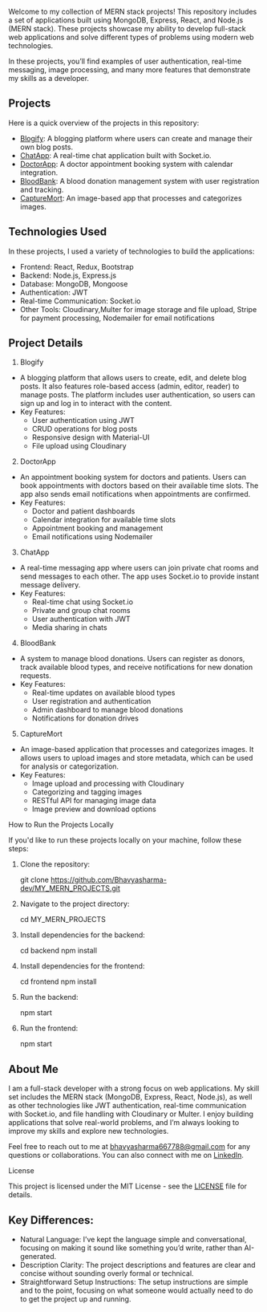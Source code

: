 Welcome to my collection of MERN stack projects! This repository includes a set of applications built using MongoDB, Express, React, and Node.js (MERN stack). These projects showcase my ability to develop full-stack web applications and solve different types of problems using modern web technologies. 

In these projects, you’ll find examples of user authentication, real-time messaging, image processing, and many more features that demonstrate my skills as a developer.

## Projects

Here is a quick overview of the projects in this repository:

- [Blogify](./projects/blogify): A blogging platform where users can create and manage their own blog posts.
- [ChatApp](./projects/chatapp): A real-time chat application built with Socket.io.
- [DoctorApp](./projects/doctor_app): A doctor appointment booking system with calendar integration.
- [BloodBank](./projects/blood_bank): A blood donation management system with user registration and tracking.
- [CaptureMort](./projects/capture_mort): An image-based app that processes and categorizes images.

## Technologies Used

In these projects, I used a variety of technologies to build the applications:

- Frontend: React, Redux, Bootstrap
- Backend: Node.js, Express.js
- Database: MongoDB, Mongoose
- Authentication: JWT
- Real-time Communication: Socket.io
- Other Tools: Cloudinary,Multer for image storage and file upload, Stripe for payment processing, Nodemailer for email notifications

## Project Details

 1. Blogify
   - A blogging platform that allows users to create, edit, and delete blog posts. It also features role-based access (admin, editor, reader) to manage posts. The platform includes user authentication, so users can sign up and log in to interact with the content.
   - Key Features:
     - User authentication using JWT
     - CRUD operations for blog posts
     - Responsive design with Material-UI
     - File upload using Cloudinary

 2. DoctorApp
   - An appointment booking system for doctors and patients. Users can book appointments with doctors based on their available time slots. The app also sends email notifications when appointments are confirmed.
   - Key Features:
     - Doctor and patient dashboards
     - Calendar integration for available time slots
     - Appointment booking and management
     - Email notifications using Nodemailer
  
  3. ChatApp
   - A real-time messaging app where users can join private chat rooms and send messages to each other. The app uses Socket.io to provide instant message delivery.
   - Key Features:
     - Real-time chat using Socket.io
     - Private and group chat rooms
     - User authentication with JWT
     - Media sharing in chats



 4. BloodBank
   - A system to manage blood donations. Users can register as donors, track available blood types, and receive notifications for new donation requests.
   - Key Features:
     - Real-time updates on available blood types
     - User registration and authentication
     - Admin dashboard to manage blood donations
     - Notifications for donation drives

 5. CaptureMort
   - An image-based application that processes and categorizes images. It allows users to upload images and store metadata, which can be used for analysis or categorization.
   - Key Features:
     - Image upload and processing with Cloudinary
     - Categorizing and tagging images
     - RESTful API for managing image data
     - Image preview and download options

 How to Run the Projects Locally

If you'd like to run these projects locally on your machine, follow these steps:

1. Clone the repository:
   
   git clone https://github.com/Bhavyasharma-dev/MY_MERN_PROJECTS.git
   

2. Navigate to the project directory:
   
   cd MY_MERN_PROJECTS


3. Install dependencies for the backend:

   cd backend
   npm install
 

4. Install dependencies for the frontend:
   
   cd frontend
   npm install
   

5. Run the backend:
   
   npm start
   

6. Run the frontend:
   
   npm start
   

## About Me

I am a full-stack developer with a strong focus on web applications. My skill set includes the MERN stack (MongoDB, Express, React, Node.js), as well as other technologies like JWT authentication, real-time communication with Socket.io, and file handling with Cloudinary or Multer. I enjoy building applications that solve real-world problems, and I’m always looking to improve my skills and explore new technologies.

Feel free to reach out to me at [bhavyasharma667788@gmail.com](mailto:bhavyasharmadev@gmail.com) for any questions or collaborations. You can also connect with me on [LinkedIn](https://www.linkedin.com/in/bhavya-sharma-744baa286).


 License

This project is licensed under the MIT License - see the [LICENSE](LICENSE) file for details.


## Key Differences:
- Natural Language: I’ve kept the language simple and conversational, focusing on making it sound like something you’d write, rather than AI-generated.
- Description Clarity: The project descriptions and features are clear and concise without sounding overly formal or technical.
- Straightforward Setup Instructions: The setup instructions are simple and to the point, focusing on what someone would actually need to do to get the project up and running.

